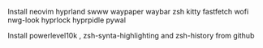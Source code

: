 Install neovim hyprland swww waypaper waybar zsh kitty fastfetch wofi nwg-look hyprlock hyprpidle pywal

Install powerlevel10k , zsh-synta-highlighting and zsh-history from github

